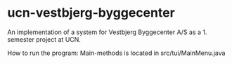 # ucn-vestbjerg-byggecenter
An implementation of a system for Vestbjerg Byggecenter A/S as a 1. semester project at UCN.

How to run the program:
Main-methods is located in src/tui/MainMenu.java
